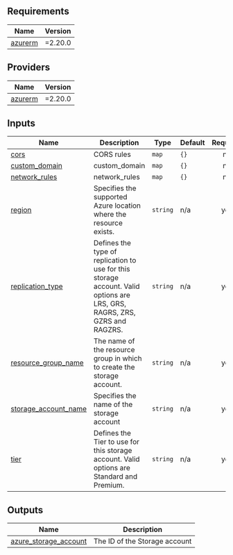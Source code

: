 <!-- BEGIN_TF_DOCS -->
## Requirements

| Name | Version |
|------|---------|
| <a name="requirement_azurerm"></a> [azurerm](#requirement\_azurerm) | =2.20.0 |

## Providers

| Name | Version |
|------|---------|
| <a name="provider_azurerm"></a> [azurerm](#provider\_azurerm) | =2.20.0 |

## Inputs

| Name | Description | Type | Default | Required |
|------|-------------|------|---------|:--------:|
| <a name="input_cors"></a> [cors](#input\_cors) | CORS rules | `map` | `{}` | no |
| <a name="input_custom_domain"></a> [custom\_domain](#input\_custom\_domain) | custom\_domain | `map` | `{}` | no |
| <a name="input_network_rules"></a> [network\_rules](#input\_network\_rules) | network\_rules | `map` | `{}` | no |
| <a name="input_region"></a> [region](#input\_region) | Specifies the supported Azure location where the resource exists. | `string` | n/a | yes |
| <a name="input_replication_type"></a> [replication\_type](#input\_replication\_type) | Defines the type of replication to use for this storage account. Valid options are LRS, GRS, RAGRS, ZRS, GZRS and RAGZRS. | `string` | n/a | yes |
| <a name="input_resource_group_name"></a> [resource\_group\_name](#input\_resource\_group\_name) | The name of the resource group in which to create the storage account. | `string` | n/a | yes |
| <a name="input_storage_account_name"></a> [storage\_account\_name](#input\_storage\_account\_name) | Specifies the name of the storage account | `string` | n/a | yes |
| <a name="input_tier"></a> [tier](#input\_tier) | Defines the Tier to use for this storage account. Valid options are Standard and Premium. | `string` | n/a | yes |

## Outputs

| Name | Description |
|------|-------------|
| <a name="output_azure_storage_account"></a> [azure\_storage\_account](#output\_azure\_storage\_account) | The ID of the Storage account |
<!-- END_TF_DOCS -->